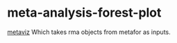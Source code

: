 # meta-analysis-forest-plot

[metaviz](https://cran.r-project.org/web/packages/metaviz/vignettes/metaviz.html)
Which takes rma objects from metafor as inputs.
